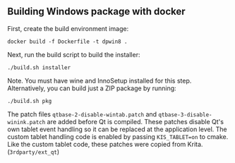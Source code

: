 Building Windows package with docker
------------------------------------

First, create the build environment image:

    docker build -f Dockerfile -t dpwin8 .

Next, run the build script to build the installer:

    ./build.sh installer

Note. You must have wine and InnoSetup installed for this step.
Alternatively, you can build just a ZIP package by running:

    ./build.sh pkg

The patch files `qtbase-2-disable-wintab.patch` and `qtbase-3-disable-winink.patch`
are added before Qt is compiled.
These patches disable Qt's own tablet event handling so it can be replaced
at the application level. The custom tablet handling code is enabled by
passing `KIS_TABLET=on` to cmake.
Like the custom tablet code, these patches were copied from Krita. (`3rdparty/ext_qt`)

